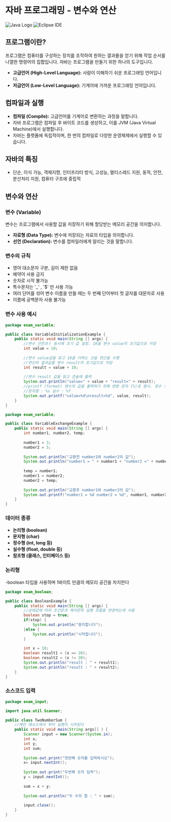 # 자바 프로그래밍 - 변수와 연산

![Java Logo](https://github.com/networkSorcerer/variable-and-operation/assets/155520035/aff95bd5-747a-40ae-8099-2c8480ce7ed2)
![Eclipse IDE](https://github.com/networkSorcerer/variable-and-operation/assets/155520035/1a4fd77f-fba5-46ce-89d0-475c5d95f1be)

## 프로그램이란?

프로그램은 컴퓨터를 구성하는 장치를 조작하여 원하는 결과물을 얻기 위해 작업 순서를 나열한 명령어의 집합입니다. 자바는 프로그램을 만들기 위한 하나의 도구입니다.

- **고급언어 (High-Level Language):** 사람이 이해하기 쉬운 프로그래밍 언어입니다.
- **저급언어 (Low-Level Language):** 기계어에 가까운 프로그래밍 언어입니다.

## 컴파일과 실행

- **컴파일 (Compile):** 고급언어를 기계어로 변환하는 과정을 말합니다.
- 자바 프로그램은 컴파일 후 바이트 코드를 생성하고, 이를 JVM (Java Virtual Machine)에서 실행합니다.
- 자바는 플랫폼에 독립적이며, 한 번의 컴파일로 다양한 운영체제에서 실행할 수 있습니다.

## 자바의 특징

- 단순, 이식 가능, 객체지향, 인터프리터 방식, 고성능, 멀티스레드 지원, 동적, 안전, 분산처리 지원, 컴퓨터 구조에 중립적

## 변수와 연산

### 변수 (Variable)

변수는 프로그램에서 사용할 값을 저장하기 위해 할당받는 메모리 공간을 의미합니다.

- **자료형 (Data Type):** 변수에 저장되는 자료의 타입을 의미합니다.
- **선언 (Declaration):** 변수를 컴파일러에게 알리는 것을 말합니다.

### 변수의 규칙

- 영어 대소문자 구분, 길이 제한 없음
- 예약어 사용 금지
- 숫자로 시작 불가능
- 특수문자는 '_' ,  '$' 만 사용 가능
- 여러 단어를 섞어 변수 이름을 만들 때는 두 번째 단어부터 첫 글자를 대문자로 사용
- 이름에 공백문자 사용 불가능

### 변수 사용 예시

```java
package exam_variable;

public class VariableInitializationExample {
	public static void main(String [] args) {
		//변수 선언과ㅑ 동시에 초기 값 설정. 10을 변수 value의 초기값으로 저장
		int value = 10;
		
		//변수 value값을 읽고 10을 더하는 산술 연산을 수행
		//연산의 결과값을 변수 result의 초기값으로 저장
		int result = value + 10;
		
		//변수 result 값을 읽고 콘솔에 촐력
		System.out.println("value=" + value + "result=" + result);
		//printf (format) 변수의 값을 출력하기 위해 변환 문자 (%)로 명시. 정수 : %d 문자 : %c 
		//문자열 : %s 실수 : %f
		System.out.printf("value=%d\nresult=%d", value, result);
	}
}
```

```java
package exam_variable;

public class VariableExchangeExample {
	public static void main(String [] args) {
		int number1, number2, temp;
		
		number1 = 3;
		number2 = 5;
		
		System.out.println("교환전 number1와 number2의 값");
		System.out.println("number1 = " + number1 + "number2 =" + number2 );
		
		temp = number1;
		number1 = number2;
		number2 = temp;
		
		System.out.println("교환후 number1와 number2의 값");
		System.out.printf("number1 = %d number2 = %d", number1, number2);
	}
}
```

### 데이터 종류
- **논리형 (boolean)**
- **문자형 (char)**
- **정수형 (int, long 등)**
- **실수형 (float, double 등)**
- **참조형 (클래스, 인터페이스 등)**

 

### 논리형 

-boolean 타입을 사용하며 1바이트 만큼의 메모리 공간을 차지한다  


```java
package exam_boolean;

public class BooleanExample {
	public static void main(String [] args) {
		//상태값에 따라 조건문과 제어문의 실행 흐름을 변경하는데 사용 
		boolean stop = true;
		if(stop) {
			System.out.println("중지합니다");
		}else {
			System.out.println("시작합니다");
		}
		
		int x = 10;
		boolean result1 = (x == 20);
		boolean result2 = (x != 20);
		System.out.println("result : " + result1);
		System.out.println("result : " + result2);
	}
}
```

### 소스코드 입력


```java
package exam_input;

import java.util.Scanner;

public class TwoNumberSum {
	//메인 메소드에서 부터 실행이 시작된다
	public static void main(String args[] ) {
		Scanner input = new Scanner(System.in);
		int x;
		int y;
		int sum;
		
		System.out.print("첫번째 숫자를 입력하시오");
		x= input.nextInt();
		
		System.out.print("두번째 숫자 입력");
		y = input.nextInt();
		
		sum = x + y;
		
		System.out.println("두 수의 합 : " + sum);
		
		input.close();
	}
}
```
